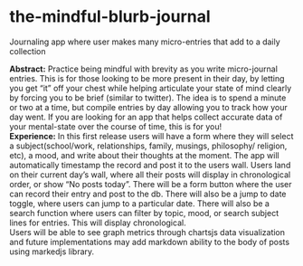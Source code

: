 # the-mindful-blurb-journal
Journaling app where user makes many micro-entries that add to a daily collection

**Abstract:** 
Practice being mindful with brevity as you write micro-journal entries. This is for those looking to be more present in their day, by letting you get “it” off your chest while helping articulate your state of mind clearly by forcing you to be brief (similar to twitter). The idea is to spend a minute or two at a time, but compile entries by day allowing you to track how your day went. If you are looking for an app that helps collect accurate data of your mental-state over the course of time, this is for you!  
**Experience:** 
In this first release users will have a form where they will select a subject(school/work, relationships, family, musings, philosophy/ religion, etc), a mood, and write about their thoughts at the moment. The app will automatically timestamp the record and post it to the users wall.
Users land on their current day’s wall, where all their posts will display in chronological order, or show “No posts today”. There will be a form button where the user can record their entry and post to the db. There will also be a jump to date toggle, where users can jump to a particular date.
There will also be a search function where users can filter by topic, mood, or search subject lines for entries. This will display chronological.  
Users will be able to see graph metrics through chartsjs data visualization and future implementations may add markdown ability to the body of posts using markedjs library. 
